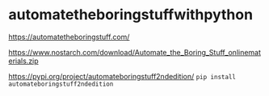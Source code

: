 # automatetheboringstuffwithpython

https://automatetheboringstuff.com/

https://www.nostarch.com/download/Automate_the_Boring_Stuff_onlinematerials.zip

https://pypi.org/project/automateboringstuff2ndedition/
`pip install automateboringstuff2ndedition`





